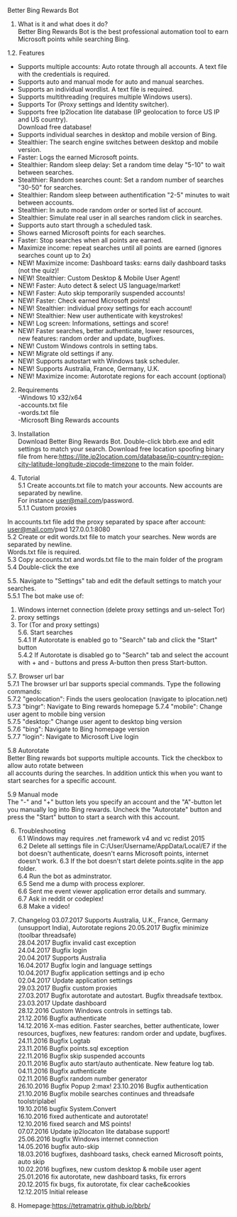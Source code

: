 Better Bing Rewards Bot  
  
1. What is it and what does it do?  
Better Bing Rewards Bot is the best professional automation tool to earn Microsoft points while searching Bing.  
  
1.2. Features  
- Supports multiple accounts: Auto rotate through all accounts. A text file with the credentials is required.  
- Supports auto and manual mode for auto and manual searches.  
- Supports an individual wordlist. A text file is required.  
- Supports multithreading (requires multiple Windows users).  
- Supports Tor (Proxy settings and Identity switcher).  
- Supports free Ip2location lite database (IP geolocation to force US IP and US country).  
  Download free database!  
- Supports individual searches in desktop and mobile version of Bing.  
- Stealthier: The search engine switches between desktop and mobile version.  
- Faster: Logs the earned Microsoft points.  
- Stealthier: Random sleep delay: Set a random time delay "5-10" to wait between searches.  
- Stealthier: Random searches count: Set a random number of searches "30-50" for searches.  
- Stealthier: Random sleep between authentification "2-5" minutes to wait between accounts.  
- Stealthier: In auto mode random order or sorted list of account.  
- Stealthier: Simulate real user in all searches random click in searches.  
- Supports auto start through a scheduled task.  
- Shows earned Microsoft points for each searches.  
- Faster: Stop searches when all points are earned.  
- Maximize income: repeat searches until all points are earned (ignores searches count up to 2x)  
- NEW! Maximize income: Dashboard tasks: earns daily dashboard tasks (not the quiz)!  
- NEW! Stealthier: Custom Desktop & Mobile User Agent!  
- NEW! Faster: Auto detect & select US language/market!  
- NEW! Faster: Auto skip temporarily suspended accounts!  
- NEW! Faster: Check earned Microsoft points!  
- NEW! Stealthier: individual proxy settings for each account!  
- NEW! Stealthier: New user authenticate with keystrokes!  
- NEW! Log screen: Informations, settings and score!  
- NEW! Faster searches, better authenticate, lower resources,  
  new features: random order and update, bugfixes.  
- NEW! Custom Windows controls in setting tabs.  
- NEW! Migrate old settings if any.  
- NEW! Supports autostart with Windows task scheduler.
- NEW! Supports Australia, France, Germany, U.K.
- NEW! Maximize income: Autorotate regions for each account (optional)

2. Requirements  
-Windows 10 x32/x64  
-accounts.txt file  
-words.txt file  
-Microsoft Bing Rewards accounts  
  
4. Installation  
Download Better Bing Rewards Bot. Double-click bbrb.exe and edit settings to match your search. Download free location spoofing binary file from here:https://lite.ip2location.com/database/ip-country-region-city-latitude-longitude-zipcode-timezone to the main folder.  
  
5. Tutorial  
5.1 Create accounts.txt file to match your accounts. New accounts are separated by newline.  
For instance user@mail.com/password.  
5.1.1 Custom proxies  
  
In accounts.txt file add the proxy separated by space after account: user@mail.com/pwd 127.0.0.1:8080  
5.2 Create or edit words.txt file to match your searches. New words are separated by newline.  
Words.txt file is required.  
5.3 Copy accounts.txt and words.txt file to the main folder of the program   
5.4 Double-click the exe  
  
5.5. Navigate to "Settings" tab and edit the default settings to match your searches.  
5.5.1 The bot make use of:  
  
1. Windows internet connection (delete proxy settings and un-select Tor)  
2. proxy settings  
3. Tor (Tor and proxy settings)  
5.6. Start searches  
5.4.1 If Autorotate is enabled go to "Search" tab and click the "Start" button  
5.4.2 If Autorotate is disabled go to "Search" tab and select the account with + and - buttons and press A-button then press Start-button.  
  
5.7. Browser url bar  
5.7.1 The browser url bar supports special commands. Type the following commands:  
5.7.2 "geolocation": Finds the users geolocation (navigate to iplocation.net)  
5.7.3 "bingr": Navigate to Bing rewards homepage 
5.7.4 "mobile": Change user agent to mobile bing version  
5.7.5 "desktop:" Change user agent to desktop bing version  
5.7.6 "bing": Navigate to Bing homepage version  
5.7.7 "login": Navigate to Microsoft Live login  
  
5.8 Autorotate  
Better Bing rewards bot supports multiple accounts. Tick the checkbox to allow auto rotate between  
all accounts during the searches. In addition untick this when you want to start searches for a specific account.  
  
5.9 Manual mode  
The "-" and "+" button lets you specify an account and the "A"-button let you manually log into Bing rewards. Uncheck the "Autorotate" button and press the "Start" button to start a search with this account.  
  
6. Troubleshooting  
6.1 Windows may requires .net framework v4 and vc redist 2015  
6.2 Delete all settings file in C:/User/Username/AppData/Local/E7 if the bot doesn't authenticate, doesn't earns Microsoft points, internet doesn't work. 
6.3 If the bot doesn't start delete points.sqlite in the app folder.  
6.4 Run the bot as adminstrator.  
6.5 Send me a dump with process explorer.  
6.6 Sent me event viewer application error details and summary.  
6.7 Ask in reddit or codeplex!  
6.8 Make a video!  
  
7. Changelog
03.07.2017 Supports Australia, U.K., France, Germany (unsupport India), Autorotate regions
20.05.2017 Bugfix minimize (toolbar threadsafe)  
28.04.2017 Bugfix invalid cast exception  
24.04.2017 Bugfix login  
20.04.2017 Supports Australia  
16.04.2017 Bugfix login and language settings  
10.04.2017 Bugfix application settings and ip echo  
02.04.2017 Update application settings  
29.03.2017 Bugfix custom proxies  
27.03.2017 Bugfix autorotate and autostart. Bugfix threadsafe textbox.  
23.03.2017 Update dashboard  
28.12.2016 Custom Windows controls in settings tab.  
21.12.2016 Bugfix authenticate  
14.12.2016 X-mas edition. Faster searches, better authenticate, lower resources, bugfixes, new features: random order and update, bugfixes.  
24.11.2016 Bugfix Logtab  
23.11.2016 Bugfix points.sql exception  
22.11.2016 Bugfix skip suspended accounts  
20.11.2016 Bugfix auto start/auto authenticate. New feature log tab.  
04.11.2016 Bugfix authenticate  
02.11.2016 Bugfix random number generator  
26.10.2016 Bugfix Popup 2:max! 
23.10.2016 Bugfix authentication  
21.10.2016 Bugfix mobile searches continues and threadsafe toolstriplabel  
19.10.2016 bugfix System.Convert  
16.10.2016 fixed authenticate and autorotate!  
12.10.2016 fixed search and MS points!  
07.07.2016 Update ip2locaton lite database support!  
25.06.2016 bugfix Windows internet connection  
14.05.2016 bugfix auto-skip  
18.03.2016 bugfixes, dashboard tasks, check earned Microsoft points, auto skip  
10.02.2016 bugfixes, new custom desktop & mobile user agent 
25.01.2016 fix autorotate, new dashboard tasks, fix errors  
20.12.2015 fix bugs, fix autorotate, fix clear cache&cookies  
12.12.2015 Initial release  
  
8. Homepage:https://tetramatrix.github.io/bbrb/